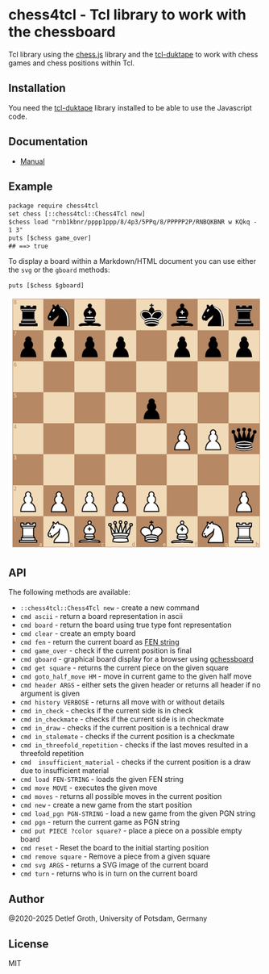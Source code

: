 # chess4tcl - Tcl library to work with the chessboard
Tcl library  using the [chess.js](https://github.com/jhlywa/chess.js)
library and the  [tcl-duktape](https://github.com/dbohdan/tcl-duktape) to work
with chess games and chess positions within Tcl.

## Installation

You need the  [tcl-duktape](https://github.com/dbohdan/tcl-duktape)  library  installed to be able to use the Javascript
code.

## Documentation 

- [Manual](https://htmlpreview.github.io/?https://raw.githubusercontent.com/mittelmark/chess4tcl/master/chess4tcl/chess4tcl.html)

## Example

```
package require chess4tcl
set chess [::chess4tcl::Chess4Tcl new]
$chess load "rnb1kbnr/pppp1ppp/8/4p3/5PPq/8/PPPPP2P/RNBQKBNR w KQkq - 1 3"
puts [$chess game_over]
## ==> true
```

To  display a board  within a  Markdown/HTML  document  you can use either the
`svg` or the  `gboard` methods:

```
puts [$chess $gboard]
```

![](assets/gboard-example.png)

## API

The following methods are available:

- `::chess4tcl::Chess4Tcl new` - create a new command
- `cmd ascii` - return a board representation in ascii
- `cmd board` - return the board using true type font representation
- `cmd clear` - create an empty board
- `cmd fen` - return the current board as [FEN string](https://www.chess.com/terms/fen-chess)
- `cmd game_over` - check if the current position is final
- `cmd gboard` - graphical board display for a browser using [gchessboard](https://github.com/mganjoo/gchessboard)
- `cmd get square` - returns the current piece on the given square
- `cmd goto_half_move HM` - move in current game to the given half move
- `cmd header ARGS` - either sets the given header or returns all header if no
   argument is given
- `cmd history VERBOSE` - returns all move with or without details
- `cmd in_check` - checks if the current side is in check
- `cmd in_checkmate` - checks if the current side is in checkmate
- `cmd in_draw` - checks if the current position is a technical draw
- `cmd in_stalemate` - checks if the current position is a checkmate
- `cmd in_threefold_repetition`  - checks  if the last  moves  resulted  in a
   threefold repetition
- `cmd  insufficient_material`  - checks if the current position is a draw due
  to insufficient material
- `cmd load FEN-STRING` - loads the given FEN string
- `cmd move MOVE` - executes the given move
- `cmd moves` - returns all possible moves in the current position
- `cmd new` - create a new game from the start position
- `cmd load_pgn PGN-STRING` - load a new game from the given PGN string
- `cmd pgn` - return the current game as PGN string
- `cmd put PIECE ?color square?` - place a piece on a possible empty board
- `cmd reset` - Reset the board to the initial starting position
- `cmd remove square` - Remove a piece from a given square
- `cmd svg ARGS` - returns a SVG image of the current board
- `cmd turn` - returns who is in turn on the current board

## Author

@2020-2025 Detlef Groth, University of Potsdam, Germany

## License

MIT









